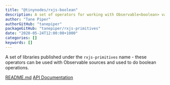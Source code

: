 ```yaml
---
title: "@tinynodes/rxjs-boolean"
description: A set of operators for working with Observable<boolean> values
author: "Tane Piper"
authorGitHub: "tanepiper"
packageGitHub: "tanepiper/rxjs-primitives"
date: "2020-05-24T12:00:00+1000"
categories: []
keywords: []
---
```


A set of libraries published under the `rxjs-primitives` name - these operators can be used with Observable sources
and used to do boolean operations.

[README.md](https://github.com/tanepiper/rxjs-primitives/blob/master/README.md)
[API Documentation](https://tanepiper.github.io/rxjs-primitives/modules/boolean.html)
